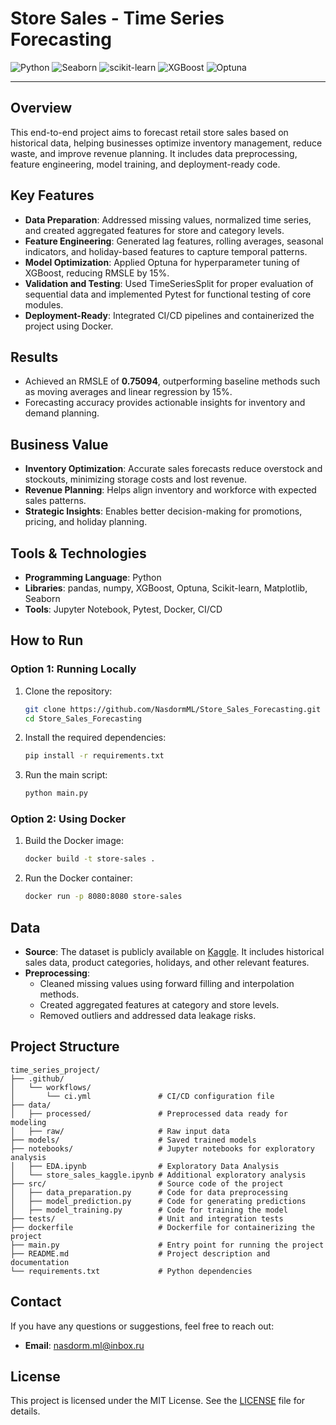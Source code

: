 # Store Sales - Time Series Forecasting  

![Python](https://img.shields.io/badge/Python-3.11-brightgreen)
![Seaborn](https://img.shields.io/badge/Seaborn-v0.13.2-blue)
![scikit-learn](https://img.shields.io/badge/scikit--learn-v1.5.1-yellow)
![XGBoost](https://img.shields.io/badge/XGBoost-v2.1.0-red)
![Optuna](https://img.shields.io/badge/Optuna-v3.0.0-orange)

---

## Overview  
This end-to-end project aims to forecast retail store sales based on historical data, helping businesses optimize inventory management, reduce waste, and improve revenue planning. It includes data preprocessing, feature engineering, model training, and deployment-ready code.  

## Key Features  
- **Data Preparation**: Addressed missing values, normalized time series, and created aggregated features for store and category levels.  
- **Feature Engineering**: Generated lag features, rolling averages, seasonal indicators, and holiday-based features to capture temporal patterns.  
- **Model Optimization**: Applied Optuna for hyperparameter tuning of XGBoost, reducing RMSLE by 15%.  
- **Validation and Testing**: Used TimeSeriesSplit for proper evaluation of sequential data and implemented Pytest for functional testing of core modules.  
- **Deployment-Ready**: Integrated CI/CD pipelines and containerized the project using Docker.  

## Results  
- Achieved an RMSLE of **0.75094**, outperforming baseline methods such as moving averages and linear regression by 15%.  
- Forecasting accuracy provides actionable insights for inventory and demand planning.  

## Business Value  
- **Inventory Optimization**: Accurate sales forecasts reduce overstock and stockouts, minimizing storage costs and lost revenue.  
- **Revenue Planning**: Helps align inventory and workforce with expected sales patterns.  
- **Strategic Insights**: Enables better decision-making for promotions, pricing, and holiday planning.  

## Tools & Technologies  
- **Programming Language**: Python  
- **Libraries**: pandas, numpy, XGBoost, Optuna, Scikit-learn, Matplotlib, Seaborn  
- **Tools**: Jupyter Notebook, Pytest, Docker, CI/CD  

## How to Run  
### Option 1: Running Locally  
1. Clone the repository:  
   ```bash  
   git clone https://github.com/NasdormML/Store_Sales_Forecasting.git  
   cd Store_Sales_Forecasting  
   ```  
2. Install the required dependencies:  
   ```bash  
   pip install -r requirements.txt  
   ```  
3. Run the main script:  
   ```bash  
   python main.py  
   ```  

### Option 2: Using Docker  
1. Build the Docker image:  
   ```bash  
   docker build -t store-sales .  
   ```  
2. Run the Docker container:  
   ```bash  
   docker run -p 8080:8080 store-sales  
   ```  

## Data  
- **Source**: The dataset is publicly available on [Kaggle](#). It includes historical sales data, product categories, holidays, and other relevant features.  
- **Preprocessing**:  
  - Cleaned missing values using forward filling and interpolation methods.  
  - Created aggregated features at category and store levels.  
  - Removed outliers and addressed data leakage risks.  

## Project Structure  
```
time_series_project/  
├── .github/  
│   └── workflows/  
│       └── ci.yml               # CI/CD configuration file  
├── data/  
│   ├── processed/               # Preprocessed data ready for modeling  
│   ├── raw/                     # Raw input data  
├── models/                      # Saved trained models  
├── notebooks/                   # Jupyter notebooks for exploratory analysis  
│   ├── EDA.ipynb                # Exploratory Data Analysis  
│   └── store_sales_kaggle.ipynb # Additional exploratory analysis  
├── src/                         # Source code of the project  
│   ├── data_preparation.py      # Code for data preprocessing  
│   ├── model_prediction.py      # Code for generating predictions  
│   ├── model_training.py        # Code for training the model  
├── tests/                       # Unit and integration tests  
├── dockerfile                   # Dockerfile for containerizing the project  
├── main.py                      # Entry point for running the project  
├── README.md                    # Project description and documentation  
└── requirements.txt             # Python dependencies  
```  

## Contact  
If you have any questions or suggestions, feel free to reach out:  
- **Email**: nasdorm.ml@inbox.ru  

## License  
This project is licensed under the MIT License. See the [LICENSE](LICENSE) file for details.
